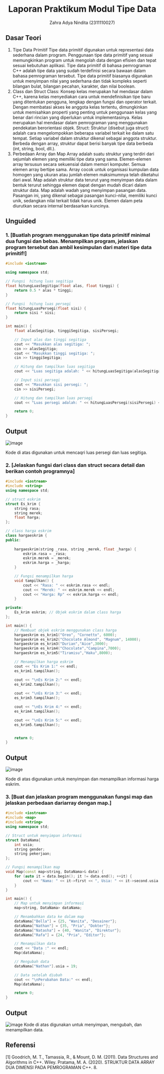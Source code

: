 # <h1 align="center">Laporan Praktikum Modul Tipe Data</h1>
<p align="center">Zahra Adya Nindita (2311110027)</p>

## Dasar Teori

1. Tipe Data Primitif
Tipe data primitif digunakan untuk representasi data sederhana dalam program.
Penggunaan tipe data primitif yang sesuai memungkinkan program untuk mengolah data dengan efisien dan tepat sesuai kebutuhan aplikasi.
Tipe data primitif di bahasa pemrograman C++ adalah tipe data yang sudah terdefinisi secara bawaan dalam bahasa pemrograman tersebut. Tipe data primitif biasanya digunakan untuk menyimpan nilai yang sederhana dan tidak kompleks seperti bilangan bulat, bilangan pecahan, karakter, dan nilai boolean.
2. Class dan Struct
Class: Konsep kelas merupakan hal mendasar dalam C++, karena kelas menyediakan cara untuk mendefinisikan tipe baru yang ditentukan pengguna, lengkap dengan fungsi dan operator terkait. Dengan membatasi akses ke anggota kelas tertentu, dimungkinkan untuk memisahkan properti yang penting untuk penggunaan kelas yang benar dari rincian yang diperlukan untuk implementasinya. Kelas merupakan hal mendasar dalam pemrograman yang menggunakan pendekatan berorientasi objek.
Struct: Struktur (disebut juga struct) adalah cara mengelompokkan beberapa variabel terkait ke dalam satu tempat. Setiap variabel dalam struktur dikenal sebagai anggota struktur. Berbeda dengan array, struktur dapat berisi banyak tipe data berbeda (int, string, bool, dll.).
3. Perbedaan Array dan Map
Array adalah suatu struktur yang terdiri dari sejumlah elemen yang memiliki tipe data yang sama. Elemen-elemen array tersusun secara sekuensial dalam memori komputer. Semua elemen array bertipe sama. Array cocok untuk organisasi kumpulan data homogen yang ukuran atau jumlah elemen maksimumnya telah diketahui dari awal. 
Map adalah struktur data terurut yang menyimpan data dalam bentuk terurut sehingga elemen dapat dengan mudah dicari dalam struktur data. Map adalah wadah yang menyimpan pasangan data. Pasangan ini, yang dikenal sebagai pasangan kunci-nilai, memiliki kunci unik, sedangkan nilai terkait tidak harus unik. Elemen dalam peta diurutkan secara internal berdasarkan kuncinya.



## Unguided 

### 1. [Buatlah program menggunakan tipe data primitif minimal dua fungsi dan bebas. Menampilkan program, jelaskan program tersebut dan ambil kesimpulan dari materi tipe data primitif!]

```C++
#include <iostream>

using namespace std;

// Fungsi  hitung luas segitiga
float hitungLuasSegitiga(float alas, float tinggi) {
    return 0.5 * alas * tinggi;
}

// Fungsi  hitung luas persegi
float hitungLuasPersegi(float sisi) {
    return sisi * sisi;
}

int main() {
    float alasSegitiga, tinggiSegitiga, sisiPersegi;

    // Input alas dan tinggi segitiga
    cout << "Masukkan alas segitiga: ";
    cin >> alasSegitiga;
    cout << "Masukkan tinggi segitiga: ";
    cin >> tinggiSegitiga;

    // Hitung dan tampilkan luas segitiga
    cout << "Luas segitiga adalah: " << hitungLuasSegitiga(alasSegitiga, tinggiSegitiga) << endl;

    // Input sisi persegi
    cout << "Masukkan sisi persegi: ";
    cin >> sisiPersegi;

    // Hitung dan tampilkan luas persegi
    cout << "Luas persegi adalah: " << hitungLuasPersegi(sisiPersegi) << endl;

    return 0;
}
```
## Output
![image](https://github.com/zaranindita/Struktur-Data-Assignment/assets/160976449/9042e7a4-dd37-461e-ac4f-51ac5bb57c6e)

Kode di atas digunakan untuk mencaqri luas persegi dan luas segitiga.

### 2. [Jelaskan fungsi dari class dan struct secara detail dan berikan contoh programnya]

```C++
#include <iostream>
#include <string>
using namespace std;

// struct eskrim
struct Es_krim {
    string rasa;
    string merek;
    float harga;
};

// class harga eskrim
class hargaeskrim {
public:
    
    hargaeskrim(string _rasa, string _merek, float _harga) {
        eskrim.rasa = _rasa;
        eskrim.merek = _merek;
        eskrim.harga = _harga;
    }

    // Fungsi menampilkan harga 
    void tampilkan() {
        cout << "Rasa: " << eskrim.rasa << endl;
        cout << "Merek: " << eskrim.merek << endl;
        cout << "Harga: Rp" << eskrim.harga << endl;
    }

private:
    Es_krim eskrim; // Objek eskrim dalam class harga 
};

int main() {
    // Membuat objek eskrim menggunakan class harga 
    hargaeskrim es_krim1("Oreo", "Cornetto", 6000);
    hargaeskrim es_krim2("Chocolate Almond", "Magnum", 14000);
    hargaeskrim es_krim3("Durian","Aice",3000);
    hargaeskrim es_krim4("Chocolate","Campina",7000);
    hargaeskrim es_krim5("Tiramisu","Haku",8000);

    // Menampilkan harga eskrim
    cout << "Es Krim 1:" << endl;
    es_krim1.tampilkan();

    cout << "\nEs Krim 2:" << endl;
    es_krim2.tampilkan();
    
    cout << "\nEs Krim 3:" << endl;
    es_krim3.tampilkan();

    cout << "\nEs Krim 4:" << endl;
    es_krim4.tampilkan();

    cout << "\nEs Krim 5:" << endl;
    es_krim5.tampilkan();


    return 0;
}
```
## Output
![image](https://github.com/zaranindita/Struktur-Data-Assignment/assets/160976449/1fb5db70-4ba8-4fa0-96cf-23d7cb0fa5af)

Kode di atas digunakan untuk menyimpan dan menampilkan informasi harga eskrim.

### 3. [Buat dan jelaskan program menggunakan fungsi map dan jelaskan perbedaan dariarray dengan map.]

```C++
#include <iostream>
#include <map>
#include <string>
using namespace std;

// Struct untuk menyimpan informasi 
struct DataNama{
    int usia;
    string gender;
    string pekerjaan;
};

// Fungsi menampilkan map
void Map(const map<string, DataNama>& data) {
    for (auto it = data.begin(); it != data.end(); ++it) {
        cout << "Nama: " << it->first << ", Usia: " << it->second.usia << ", Gender: " << it->second.gender << ", Pekerjaan: " << it->second.pekerjaan << endl;
    }
}

int main() {
    // Map untuk menyimpan informasi
    map<string, DataNama> dataNama;

    // Menambahkan data ke dalam map
    dataNama["Bella"] = {25, "Wanita", "Desainer"};
    dataNama["Nathan"] = {35, "Pria", "Dokter"};
    dataNama["Natasha"] = {40, "Wanita", "Direktur"};
    dataNama["Rafa"] = {24, "Pria", "Editor"};

    // Menampilkan data 
    cout << "Data :" << endl;
    Map(dataNama);

    // Mengubah data 
    dataNama["Nathan"].usia = 19;

    // Data setelah diubah
    cout << "\nPerubahan Data:" << endl;
    Map(dataNama);

    return 0;
}
```
## Output
![image](https://github.com/zaranindita/Struktur-Data-Assignment/assets/160976449/605208f0-312a-4494-904d-7cb3d5a1141c)
Kode di atas digunakan untuk menyimpan, mengubah, dan menampilkan data.


## Referensi
[1] Goodrich, M. T., Tamassia, R., & Mount, D. M. (2011). Data Structures and Algorithms in C++. Wiley.
Pratama, M. A. (2020). STRUKTUR DATA ARRAY DUA DIMENSI PADA PEMROGRAMAN C++. 8.
